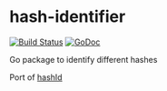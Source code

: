 # hash-identifier

[![Build Status](https://travis-ci.org/aquilax/hash-identifier.svg?branch=master)](https://travis-ci.org/aquilax/hash-identifier) [![GoDoc](https://godoc.org/github.com/aquilax/hash-identifier?status.svg)](https://godoc.org/github.com/aquilax/hash-identifier)

Go package to identify different hashes

Port of [hashId](https://pypi.org/project/hashID/)
